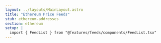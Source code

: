 ```yaml
---
layout: ../layouts/MainLayout.astro
title: "Ethereum Price Feeds"
stub: ethereum-addresses
section: ethereum
setup: |
  import { FeedList } from "@features/feeds/components/FeedList.tsx"
---
```


<FeedList client:idle stub="ethereum-addresses" />
